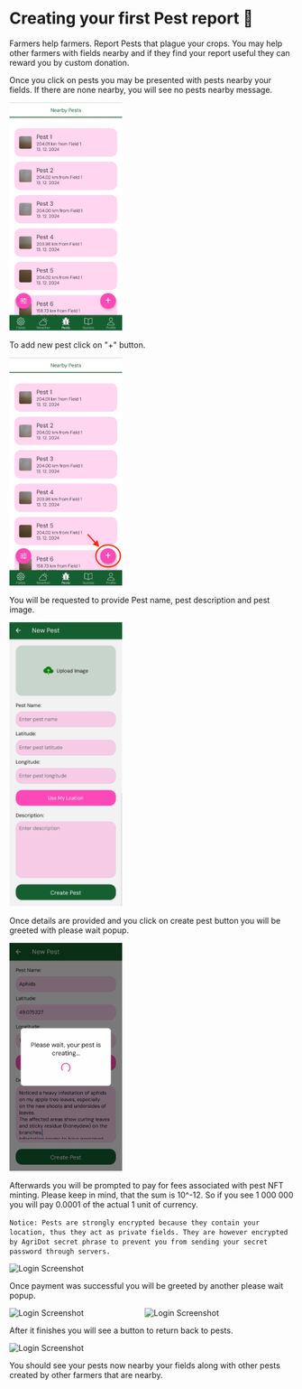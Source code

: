 # Creating your first Pest report 🧫

Farmers help farmers. Report Pests that plague your crops. You may help other farmers with fields nearby and if they find your report useful they can reward you by custom donation.

Once you click on pests you may be presented with pests nearby your fields. If there are none nearby, you will see no pests nearby message.

<img src="../images/Screenshot_Pests1.jpg" alt="Login Screenshot" width="200"/>

To add new pest click on "+" button.

<img src="../images/Screenshot_Pests2.jpg" alt="Login Screenshot" width="200"/>

You will be requested to provide Pest name, pest description and pest image.

<img src="../images/Screenshot_Pests3.jpg" alt="Login Screenshot" width="200"/>

Once details are provided and you click on create pest button you will be greeted with please wait popup.

<img src="../images/Screenshot_Pests4.jpg" alt="Login Screenshot" width="200"/>

Afterwards you will be prompted to pay for fees associated with pest NFT minting. Please keep in mind, that the sum is 10^-12. So if you see 1 000 000 you will pay 0.0001 of the actual 1 unit of currency. 

```Notice: Pests are strongly encrypted because they contain your location, thus they act as private fields. They are however encrypted by AgriDot secret phrase to prevent you from sending your secret password through servers.```

<img src="../images/Screenshot_Pests5.jpg" alt="Login Screenshot" width="200"/>

Once payment was successful you will be greeted by another please wait popup. 

<div style="display: flex; gap: 40px;">
    <img src="../images/Screenshot_Pests6.jpg" alt="Login Screenshot" width="200"/>
    <img src="../images/Screenshot_Pests7.jpg" alt="Login Screenshot" width="200"/>
</div>

After it finishes you will see a button to return back to pests.

<img src="../images/Screenshot_Pests8.jpg" alt="Login Screenshot" width="200"/>

You should see your pests now nearby your fields along with other pests created by other farmers that are nearby.